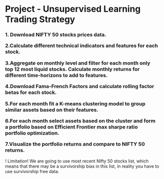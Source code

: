 <strong><h1>Project  - Unsupervised Learning Trading Strategy </h1></strong>
<h3>
﻿1. Download NIFTY 50 stocks prices data.
 <p></p>
   
2.Calculate different technical indicators and features for each stock.

3.Aggregate on monthly level and filter for each month only top 12 most liquid stocks. Calculate monthly returns for different time-horizons to add to features.

4.Download Fama-French Factors and calculate rolling factor betas for each stock.

5.For each month fit a K-means clustering model to group similar assets based on their features.

6.For each month select assets based on the cluster and form a portfolio based on Efficient Frontier max sharpe ratio portfolio optimization.

7.Visualize the portfolio returns and compare to NIFTY 50 returns.
</h3>


! Limitation! We are going to use most recent  NIfty 50 stocks list, which means that there may
be a survivorship bias in this list, in reality you have to use survivorship free data.
